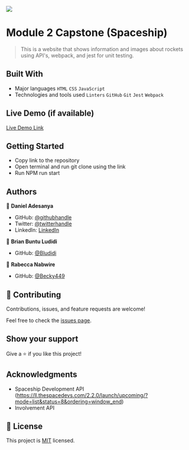 ![](https://img.shields.io/badge/Microverse-blueviolet)

# Module 2 Capstone (Spaceship) 

> This is a website that shows information and images about rockets using API's, webpack, and jest for unit testing.


## Built With

- Major languages `HTML` `CSS` `JavaScript`
- Technologies and tools used `Linters` `GitHub` `Git` `Jest` `Webpack` 

## Live Demo (if available)

[Live Demo Link](https://ade179.github.io/Spaceship/dist/)


## Getting Started

- Copy link to the repository 
- Open terminal and run git clone using the link 
- Run NPM run start 



## Authors

👤 **Daniel Adesanya**

- GitHub: [@githubhandle](https://github.com/Ade179)
- Twitter: [@twitterhandle](https://twitter.com/@juwon_adesanya)
- LinkedIn: [LinkedIn](www.linkedin.com/in/adejuwon-adesanya-237b54239)


👤 **Brian Buntu Ludidi**

- GitHub: [@Bludidi](https://github.com/Bludidi)

👤 **Rabecca Nabwire**

- GitHub: [@Becky449](https://github.com/Becky449)

## 🤝 Contributing

Contributions, issues, and feature requests are welcome!

Feel free to check the [issues page](../../issues/).

## Show your support

Give a ⭐️ if you like this project!

## Acknowledgments

- Spaceship Development API (https://ll.thespacedevs.com/2.2.0/launch/upcoming/?mode=list&status=8&ordering=window_end)
- Involvement API 


## 📝 License

This project is [MIT](https://choosealicense.com/licenses/mit/) licensed.
